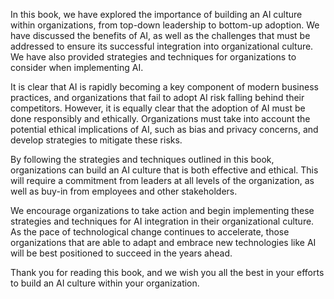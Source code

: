 
In this book, we have explored the importance of building an AI culture within organizations, from top-down leadership to bottom-up adoption. We have discussed the benefits of AI, as well as the challenges that must be addressed to ensure its successful integration into organizational culture. We have also provided strategies and techniques for organizations to consider when implementing AI.

It is clear that AI is rapidly becoming a key component of modern business practices, and organizations that fail to adopt AI risk falling behind their competitors. However, it is equally clear that the adoption of AI must be done responsibly and ethically. Organizations must take into account the potential ethical implications of AI, such as bias and privacy concerns, and develop strategies to mitigate these risks.

By following the strategies and techniques outlined in this book, organizations can build an AI culture that is both effective and ethical. This will require a commitment from leaders at all levels of the organization, as well as buy-in from employees and other stakeholders.

We encourage organizations to take action and begin implementing these strategies and techniques for AI integration in their organizational culture. As the pace of technological change continues to accelerate, those organizations that are able to adapt and embrace new technologies like AI will be best positioned to succeed in the years ahead.

Thank you for reading this book, and we wish you all the best in your efforts to build an AI culture within your organization.
